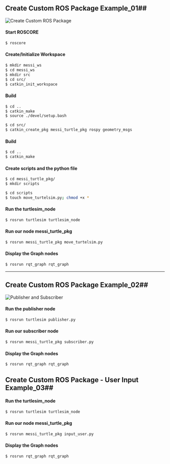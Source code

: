 ## Create Custom ROS Package  Example_01##

![Create Custom ROS Package](https://user-images.githubusercontent.com/28452932/164990781-f676dec0-98bd-451f-ba3b-94aa652e2172.png)

#### Start ROSCORE
```bash
$ roscore
```

#### Create/Initialize Workspace
```bash
$ mkdir messi_ws
$ cd messi_ws
$ mkdir src
$ cd src/
$ catkin_init_workspace 

```

#### Build 
```bash
$ cd ..
$ catkin_make
$ source ./devel/setup.bash 
```

```bash
$ cd src/
$ catkin_create_pkg messi_turtle_pkg rospy geometry_msgs 
```

#### Build 
```bash
$ cd ..
$ catkin_make
```

#### Create scripts and the python file 
```bash
$ cd messi_turtle_pkg/
$ mkdir scripts

$ cd scripts
$ touch move_turtelsim.py; chmod +x *
```


#### Run the turtlesim_node
```bash
$ rosrun turtlesim turtlesim_node  
```

#### Run our node messi_turtle_pkg
```bash
$ rosrun messi_turtle_pkg move_turtelsim.py 
```

#### Display the Graph nodes
```bash
$ rosrun rqt_graph rqt_graph 
```
---

## Create Custom ROS Package  Example_02##
![Publisher and Subscriber](https://user-images.githubusercontent.com/28452932/164991378-2750988f-e94c-4dcb-98a4-b8d9867d5cb7.png)

#### Run the publisher node
```bash
$ rosrun turtlesim publisher.py  
```

#### Run our subscriber node 
```bash
$ rosrun messi_turtle_pkg subscriber.py 
```

#### Display the Graph nodes
```bash
$ rosrun rqt_graph rqt_graph 
```


## Create Custom ROS Package - User Input  Example_03##
#### Run the turtlesim_node
```bash
$ rosrun turtlesim turtlesim_node  
```

#### Run our node messi_turtle_pkg
```bash
$ rosrun messi_turtle_pkg input_user.py
```

#### Display the Graph nodes
```bash
$ rosrun rqt_graph rqt_graph 
```
